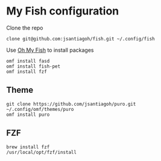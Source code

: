 # My Fish configuration

Clone the repo

```
clone git@github.com:jsantiagoh/fish.git ~/.config/fish
```

Use [Oh My Fish](https://github.com/oh-my-fish/oh-my-fish) to install packages

```
omf install fasd
omf install fish-pet
omf install fzf
```

## Theme

```
git clone https://github.com/jsantiagoh/puro.git ~/.config/omf/themes/puro 
omf install puro
```

## FZF

```
brew install fzf
/usr/local/opt/fzf/install
```


